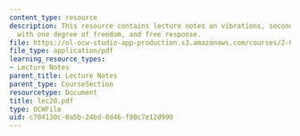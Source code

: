 ```yaml
---
content_type: resource
description: This resource contains lecture notes on vibrations, second order systems
  with one degree of freedom, and free response.
file: https://ol-ocw-studio-app-production.s3.amazonaws.com/courses/2-003j-dynamics-and-control-i-spring-2007/c704130c0a5b24bd0d46f80c7e12d990_lec20.pdf
file_type: application/pdf
learning_resource_types:
- Lecture Notes
parent_title: Lecture Notes
parent_type: CourseSection
resourcetype: Document
title: lec20.pdf
type: OCWFile
uid: c704130c-0a5b-24bd-0d46-f80c7e12d990
---
```

